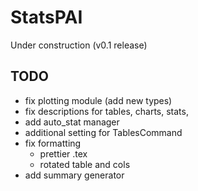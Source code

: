 # StatsPAI

Under construction (v0.1 release)

## TODO

- fix plotting module (add new types)
- fix descriptions for tables, charts, stats,
- add auto_stat manager 
- additional setting for TablesCommand 
- fix formatting
    - prettier .tex
    - rotated table and cols
- add summary generator

